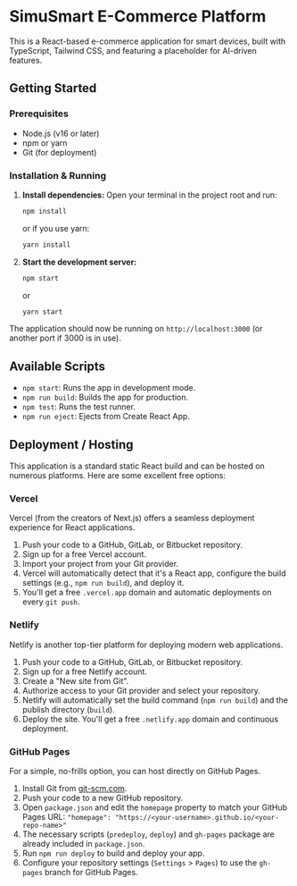 
# SimuSmart E-Commerce Platform

This is a React-based e-commerce application for smart devices, built with TypeScript, Tailwind CSS, and featuring a placeholder for AI-driven features.

## Getting Started

### Prerequisites

- Node.js (v16 or later)
- npm or yarn
- Git (for deployment)

### Installation & Running

1.  **Install dependencies:**
    Open your terminal in the project root and run:
    ```bash
    npm install
    ```
    or if you use yarn:
    ```bash
    yarn install
    ```

2.  **Start the development server:**
    ```bash
    npm start
    ```
    or
    ```bash
    yarn start
    ```

The application should now be running on `http://localhost:3000` (or another port if 3000 is in use).

## Available Scripts

-   `npm start`: Runs the app in development mode.
-   `npm run build`: Builds the app for production.
-   `npm test`: Runs the test runner.
-   `npm run eject`: Ejects from Create React App.

## Deployment / Hosting

This application is a standard static React build and can be hosted on numerous platforms. Here are some excellent free options:

### Vercel

Vercel (from the creators of Next.js) offers a seamless deployment experience for React applications.

1.  Push your code to a GitHub, GitLab, or Bitbucket repository.
2.  Sign up for a free Vercel account.
3.  Import your project from your Git provider.
4.  Vercel will automatically detect that it's a React app, configure the build settings (e.g., `npm run build`), and deploy it.
5.  You'll get a free `.vercel.app` domain and automatic deployments on every `git push`.

### Netlify

Netlify is another top-tier platform for deploying modern web applications.

1.  Push your code to a GitHub, GitLab, or Bitbucket repository.
2.  Sign up for a free Netlify account.
3.  Create a "New site from Git".
4.  Authorize access to your Git provider and select your repository.
5.  Netlify will automatically set the build command (`npm run build`) and the publish directory (`build`).
6.  Deploy the site. You'll get a free `.netlify.app` domain and continuous deployment.

### GitHub Pages

For a simple, no-frills option, you can host directly on GitHub Pages.

1.  Install Git from [git-scm.com](https://git-scm.com).
2.  Push your code to a new GitHub repository.
3.  Open `package.json` and edit the `homepage` property to match your GitHub Pages URL: `"homepage": "https://<your-username>.github.io/<your-repo-name>"`
4.  The necessary scripts (`predeploy`, `deploy`) and `gh-pages` package are already included in `package.json`.
5.  Run `npm run deploy` to build and deploy your app.
6.  Configure your repository settings (`Settings` > `Pages`) to use the `gh-pages` branch for GitHub Pages.